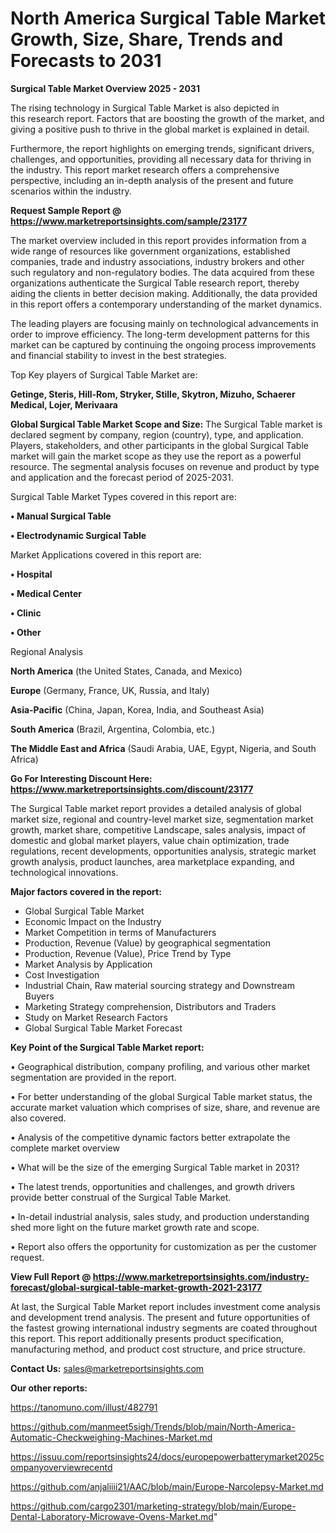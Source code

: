 # North America Surgical Table Market Growth, Size, Share, Trends and Forecasts to 2031

<Strong> Surgical Table Market Overview 2025 - 2031</strong>

The rising technology in Surgical Table Market is also depicted in this research report. Factors that are boosting the growth of the market, and giving a positive push to thrive in the global market is explained in detail.

Furthermore, the report highlights on emerging trends, significant drivers, challenges, and opportunities, providing all necessary data for thriving in the industry. This report market research offers a comprehensive perspective, including an in-depth analysis of the present and future scenarios within the industry.

<strong>Request Sample Report @ <a href=https://www.marketreportsinsights.com/sample/23177>https://www.marketreportsinsights.com/sample/23177</a></strong>

The market overview included in this report provides information from a wide range of resources like government organizations, established companies, trade and industry associations, industry brokers and other such regulatory and non-regulatory bodies. The data acquired from these organizations authenticate the Surgical Table research report, thereby aiding the clients in better decision making. Additionally, the data provided in this report offers a contemporary understanding of the market dynamics.

The leading players are focusing mainly on technological advancements in order to improve efficiency. The long-term development patterns for this market can be captured by continuing the ongoing process improvements and financial stability to invest in the best strategies.

Top Key players of Surgical Table Market are:

<strong>Getinge, Steris, Hill-Rom, Stryker, Stille, Skytron, Mizuho, Schaerer Medical, Lojer, Merivaara</strong>

<strong><b>Global Surgical Table Market Scope and Size:</b></strong>
The Surgical Table market is declared segment by company, region (country), type, and application. Players, stakeholders, and other participants in the global Surgical Table market will gain the market scope as they use the report as a powerful resource. The segmental analysis focuses on revenue and product by type and application and the forecast period of 2025-2031.

Surgical Table Market Types covered in this report are:

<strong>• Manual Surgical Table

• Electrodynamic Surgical Table</strong>

Market Applications covered in this report are:

<strong>• Hospital

• Medical Center

• Clinic

• Other</strong> 

Regional Analysis

<strong>North America</strong> (the United States, Canada, and Mexico)

<strong>Europe</strong> (Germany, France, UK, Russia, and Italy)

<strong>Asia-Pacific</strong> (China, Japan, Korea, India, and Southeast Asia)

<strong>South America</strong> (Brazil, Argentina, Colombia, etc.)

<strong>The Middle East and Africa</strong> (Saudi Arabia, UAE, Egypt, Nigeria, and South Africa)

<strong>Go For Interesting Discount Here: <a href=https://www.marketreportsinsights.com/discount/23177>https://www.marketreportsinsights.com/discount/23177</a></strong>

The Surgical Table market report provides a detailed analysis of global market size, regional and country-level market size, segmentation market growth, market share, competitive Landscape, sales analysis, impact of domestic and global market players, value chain optimization, trade regulations, recent developments, opportunities analysis, strategic market growth analysis, product launches, area marketplace expanding, and technological innovations.

<strong><b>Major factors covered in the report:</b></strong>
<ul>
  <li>Global Surgical Table Market </li>
  <li>Economic Impact on the Industry</li>
  <li>Market Competition in terms of Manufacturers</li>
  <li>Production, Revenue (Value) by geographical segmentation</li>
  <li>Production, Revenue (Value), Price Trend by Type</li>
  <li>Market Analysis by Application</li>
  <li>Cost Investigation</li>
  <li>Industrial Chain, Raw material sourcing strategy and Downstream Buyers</li>
  <li>Marketing Strategy comprehension, Distributors and Traders</li>
  <li>Study on Market Research Factors</li>
  <li>Global Surgical Table Market Forecast</li>
</ul>

<strong><b>Key Point of the Surgical Table Market report:</b></strong>

• Geographical distribution, company profiling, and various other market segmentation are provided in the report.

• For better understanding of the global Surgical Table market status, the accurate market valuation which comprises of size, share, and revenue are also covered.

• Analysis of the competitive dynamic factors better extrapolate the complete market overview

• What will be the size of the emerging Surgical Table market in 2031?

• The latest trends, opportunities and challenges, and growth drivers provide better construal of the Surgical Table Market.

• In-detail industrial analysis, sales study, and production understanding shed more light on the future market growth rate and scope.

• Report also offers the opportunity for customization as per the customer request.

<strong><b>View Full Report @ <a href=https://www.marketreportsinsights.com/industry-forecast/global-surgical-table-market-growth-2021-23177>https://www.marketreportsinsights.com/industry-forecast/global-surgical-table-market-growth-2021-23177</a></b></strong>


At last, the Surgical Table Market report includes investment come analysis and development trend analysis. The present and future opportunities of the fastest growing international industry segments are coated throughout this report. This report additionally presents product specification, manufacturing method, and product cost structure, and price structure.

<strong>Contact Us:</strong>
sales@marketreportsinsights.com

<strong>Our other reports:</strong>

<a href=https://tanomuno.com/illust/482791>https://tanomuno.com/illust/482791</a>

<a href=https://github.com/manmeet5sigh/Trends/blob/main/North-America-Automatic-Checkweighing-Machines-Market.md>https://github.com/manmeet5sigh/Trends/blob/main/North-America-Automatic-Checkweighing-Machines-Market.md</a>

<a href=https://issuu.com/reportsinsights24/docs/europepowerbatterymarket2025companyoverviewrecentd>https://issuu.com/reportsinsights24/docs/europepowerbatterymarket2025companyoverviewrecentd</a>

<a href=https://github.com/anjaliiii21/AAC/blob/main/Europe-Narcolepsy-Market.md>https://github.com/anjaliiii21/AAC/blob/main/Europe-Narcolepsy-Market.md</a>

<a href=https://github.com/cargo2301/marketing-strategy/blob/main/Europe-Dental-Laboratory-Microwave-Ovens-Market.md>https://github.com/cargo2301/marketing-strategy/blob/main/Europe-Dental-Laboratory-Microwave-Ovens-Market.md</a>"
